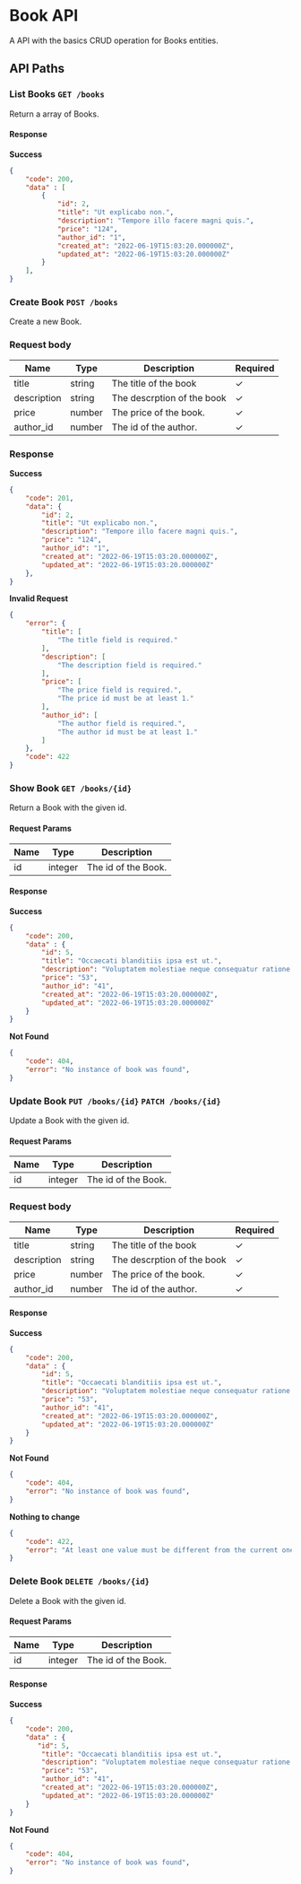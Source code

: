 # Book API

A API with the basics CRUD operation for Books entities.

## API Paths

### List Books `GET /books`
Return a array of Books.

#### Response 

**Success**
```json
{
    "code": 200,
    "data" : [
        {
            "id": 2,
            "title": "Ut explicabo non.",
            "description": "Tempore illo facere magni quis.",
            "price": "124",
            "author_id": "1",
            "created_at": "2022-06-19T15:03:20.000000Z",
            "updated_at": "2022-06-19T15:03:20.000000Z"
        }
    ],  
}
```

### Create Book `POST /books`
Create a new Book.

### Request body

Name | Type | Description | Required 
-----|------|-------------|----------
title | string | The title of the book | &#x2713;
description | string | The descrption of the book | &#x2713;
price | number | The price of the book. | &#x2713;
author_id | number | The id of the author. | &#x2713;

### Response

**Success**
```json
{
    "code": 201,
	"data": {
        "id": 2,
        "title": "Ut explicabo non.",
        "description": "Tempore illo facere magni quis.",
        "price": "124",
        "author_id": "1",
        "created_at": "2022-06-19T15:03:20.000000Z",
        "updated_at": "2022-06-19T15:03:20.000000Z"
	},
}
```

**Invalid Request**
```json
{
    "error": {
        "title": [
            "The title field is required."
        ],
        "description": [
            "The description field is required."
        ],
        "price": [
            "The price field is required.",
            "The price id must be at least 1."
        ],
        "author_id": [
            "The author field is required.",
            "The author id must be at least 1."
        ]
    },
    "code": 422
}
```

### Show Book `GET /books/{id}`
Return a Book with the given id.

#### Request Params

Name | Type | Description 
-----|------|-------------
id   | integer | The id of the Book.

#### Response

**Success**
```json
{
    "code": 200,
    "data" : {
        "id": 5,
        "title": "Occaecati blanditiis ipsa est ut.",
        "description": "Voluptatem molestiae neque consequatur ratione ea possimus.",
        "price": "53",
        "author_id": "41",
        "created_at": "2022-06-19T15:03:20.000000Z",
        "updated_at": "2022-06-19T15:03:20.000000Z"
    }  
}
```

**Not Found**
```json
{
    "code": 404,
    "error": "No instance of book was found",
}
```

### Update Book `PUT /books/{id}` `PATCH /books/{id}`

Update a Book with the given id.

#### Request Params

Name | Type | Description 
-----|------|-------------
id   | integer | The id of the Book.

### Request body

Name | Type | Description | Required 
-----|------|-------------|----------
title | string | The title of the book | &#x2713;
description | string | The descrption of the book | &#x2713;
price | number | The price of the book. | &#x2713;
author_id | number | The id of the author. | &#x2713;

#### Response

**Success**
```json
{
    "code": 200,
    "data" : {
        "id": 5,
        "title": "Occaecati blanditiis ipsa est ut.",
        "description": "Voluptatem molestiae neque consequatur ratione ea possimus.",
        "price": "53",
        "author_id": "41",
        "created_at": "2022-06-19T15:03:20.000000Z",
        "updated_at": "2022-06-19T15:03:20.000000Z"
    }  
}
```

**Not Found**
```json
{
    "code": 404,
    "error": "No instance of book was found",
}
```

**Nothing to change**
```json
{
    "code": 422,
    "error": "At least one value must be different from the current one",
}
```

### Delete Book `DELETE /books/{id}`

Delete a Book with the given id.

#### Request Params

Name | Type | Description 
-----|------|-------------
id   | integer | The id of the Book.

#### Response

**Success**
```json
{
    "code": 200,
    "data" : {
       "id": 5,
        "title": "Occaecati blanditiis ipsa est ut.",
        "description": "Voluptatem molestiae neque consequatur ratione ea possimus.",
        "price": "53",
        "author_id": "41",
        "created_at": "2022-06-19T15:03:20.000000Z",
        "updated_at": "2022-06-19T15:03:20.000000Z"
    }  
}
```

**Not Found**
```json
{
    "code": 404,
    "error": "No instance of book was found",
}
```
